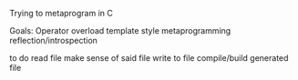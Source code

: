 Trying to metaprogram in C


Goals:
Operator overload
template style metaprogramming
reflection/introspection

to do
read file
make sense of said file
write to file
compile/build generated file